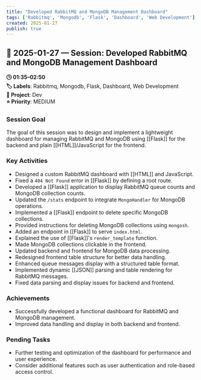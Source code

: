 ```yaml
---
title: "Developed RabbitMQ and MongoDB Management Dashboard"
tags: ['Rabbitmq', 'Mongodb', 'Flask', 'Dashboard', 'Web Development']
created: 2025-01-27
publish: true
---
```


## 📅 2025-01-27 — Session: Developed RabbitMQ and MongoDB Management Dashboard

**🕒 01:35–02:50**  
**🏷️ Labels**: Rabbitmq, Mongodb, Flask, Dashboard, Web Development  
**📂 Project**: Dev  
**⭐ Priority**: MEDIUM  


### Session Goal
The goal of this session was to design and implement a lightweight dashboard for managing RabbitMQ and MongoDB using [[Flask]] for the backend and plain [[HTML]]/JavaScript for the frontend.

### Key Activities
- Designed a custom RabbitMQ dashboard with [[HTML]] and JavaScript.
- Fixed a `404 Not Found` error in [[Flask]] by defining a root route.
- Developed a [[Flask]] application to display RabbitMQ queue counts and MongoDB collection counts.
- Updated the `/stats` endpoint to integrate `MongoHandler` for MongoDB operations.
- Implemented a [[Flask]] endpoint to delete specific MongoDB collections.
- Provided instructions for deleting MongoDB collections using `mongosh`.
- Added an endpoint in [[Flask]] to serve `index.html`.
- Explained the use of [[Flask]]'s `render_template` function.
- Made MongoDB collections clickable in the frontend.
- Updated backend and frontend for MongoDB data processing.
- Redesigned frontend table structure for better data handling.
- Enhanced queue messages display with a structured table format.
- Implemented dynamic [[JSON]] parsing and table rendering for RabbitMQ messages.
- Fixed data parsing and display issues for backend and frontend.

### Achievements
- Successfully developed a functional dashboard for RabbitMQ and MongoDB management.
- Improved data handling and display in both backend and frontend.

### Pending Tasks
- Further testing and optimization of the dashboard for performance and user experience.
- Consider additional features such as user authentication and role-based access control.
